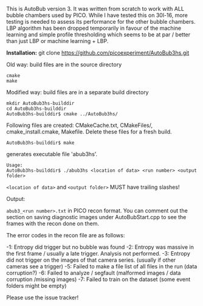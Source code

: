 This is AutoBub version 3. It was written from scratch to work with ALL bubble chambers used by PICO. While I have tested this on 30l-16, more testing is needed to assess its performance for the other bubble chambers. LBP algorithm has been dropped temporarily in favour of the machine learning and simple profile thresholding which seems to be at par / better than just LBP or machine learning + LBP.

**Installation:**
git clone https://github.com/picoexperiment/AutoBub3hs.git

Old way: build files are in the source directory

```
cmake 
make
```

Modified way: build files are in a separate build directory

```
mkdir AutoBub3hs-builddir
cd AutoBub3hs-builddir
AutoBub3hs-builddir$ cmake ../AutoBub3hs/
```

Following files are created: CMakeCache.txt, CMakeFiles/, cmake_install.cmake, Makefile. 
Delete these files for a fresh build. 

```
AutoBub3hs-builddir$ make
```

generates executable file 'abub3hs'.

```
Usage: 
AutoBub3hs-builddir$ ./abub3hs <location of data> <run number> <output folder>
```

`<location of data>` and `<output folder>` MUST have trailing slashes!

Output:

`abub3_<run number>.txt` in PICO recon format. You can comment out the section on saving diagnostic images under AutoBubStart.cpp to see the frames with the recon done on them.

The error codes in the recon file are as follows:

-1: Entropy did trigger but no bubble was found
-2: Entropy was massive in the first frame / usually a late trigger. Analysis not performed.
-3: Entropy did not trigger on the images of that camera series. (usually if other cameras see a trigger)
-5: Failed to make a file list of all files in the run (data corruption?)
-6: Failed to analyze / segfault (malformed images / data corruption /missing images)
-7: Failed to train on the dataset (some event folders might be empty)



Please use the issue tracker!



